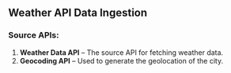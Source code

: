 ## Weather API Data Ingestion

### Source APIs:
1. **Weather Data API** – The source API for fetching weather data.
2. **Geocoding API** – Used to generate the geolocation of the city.

